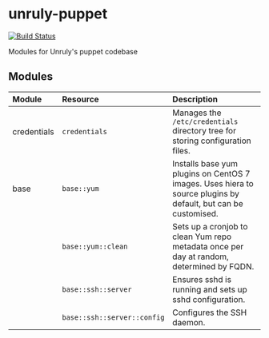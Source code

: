 # unruly-puppet

[![Build Status](https://travis-ci.org/unruly/unruly-puppet.svg?branch=master)](https://travis-ci.org/unruly/unruly-puppet)

Modules for Unruly's puppet codebase

## Modules

| Module   | Resource           | Description |
|:-------------|:-------------|:-----|
| credentials  | `credentials` | Manages the `/etc/credentials` directory tree for storing configuration files. |
| base         | `base::yum`      | Installs base yum plugins on CentOS 7 images. Uses hiera to source plugins by default, but can be customised.  |
|              | `base::yum::clean`      |   Sets up a cronjob to clean Yum repo metadata once per day at random, determined by FQDN. |
|              | `base::ssh::server`      |   Ensures sshd is running and sets up sshd configuration. | 
|              |`base::ssh::server::config` | Configures the SSH daemon. |

